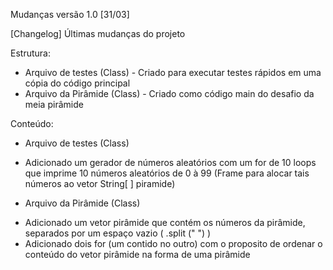 Mudanças versão 1.0 [31/03]

[Changelog]
Últimas mudanças do projeto

Estrutura:

* Arquivo de testes (Class) - Criado para executar testes rápidos em uma cópia do código principal
* Arquivo da Pirâmide (Class) - Criado como código main do desafio da meia pirâmide

Conteúdo:

* Arquivo de testes (Class) 
- Adicionado um gerador de números aleatórios com um for de 10 loops que imprime 10 números aleatórios de 0 à 99 (Frame para alocar tais números ao vetor String[ ] piramide)

* Arquivo da Pirâmide (Class) 
- Adicionado um vetor pirâmide que contém os números da pirâmide, separados por um espaço vazio ( .split (" ") )
- Adicionado dois for (um contido no outro) com o proposito de ordenar o conteúdo do vetor pirâmide na forma de uma pirâmide
